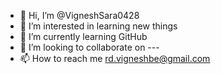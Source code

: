 - 👋 Hi, I’m @VigneshSara0428
- 👀 I’m interested in learning new things
- 🌱 I’m currently learning GitHub
- 💞️ I’m looking to collaborate on ---
- 📫 How to reach me rd.vigneshbe@gmail.com

<!---
VigneshSara0428/VigneshSara0428 is a ✨ special ✨ repository because its `README.md` (this file) appears on your GitHub profile.
You can click the Preview link to take a look at your changes.
--->
